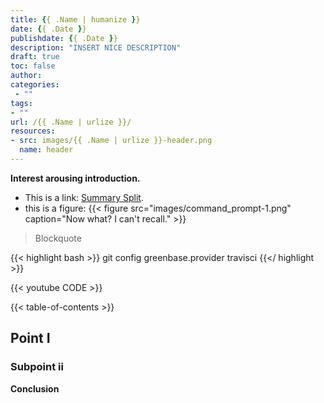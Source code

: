 ```yaml
---
title: {{ .Name | humanize }}
date: {{ .Date }}
publishdate: {{ .Date }}
description: "INSERT NICE DESCRIPTION"
draft: true
toc: false
author: 
categories:
 - ""
tags:
- ""
url: /{{ .Name | urlize }}/
resources:
- src: images/{{ .Name | urlize }}-header.png
  name: header
---
```


**Interest arousing introduction.**

<!--more-->
* This is a link: [Summary Split](https://gohugo.io/content-management/summaries/).
* this is a figure: {{< figure src="images/command_prompt-1.png" caption="Now what? I can't recall." >}}

> Blockquote

{{< highlight bash >}}
git config greenbase.provider travisci
{{</ highlight >}}

{{< youtube CODE >}}

{{< table-of-contents >}}

## Point I

### Subpoint ii

**Conclusion**
